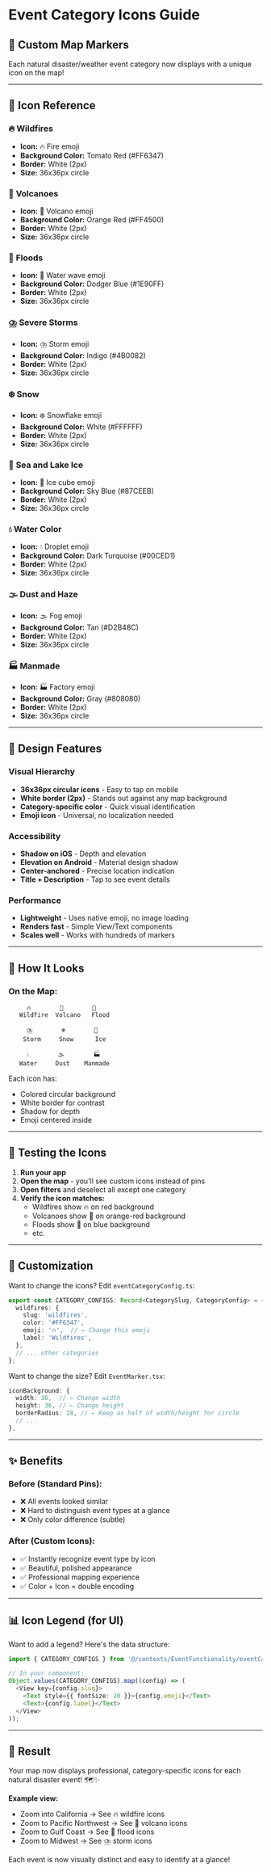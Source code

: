 # Event Category Icons Guide

## 🎨 Custom Map Markers

Each natural disaster/weather event category now displays with a unique icon on the map!

---

## 📍 Icon Reference

### 🔥 **Wildfires**
- **Icon:** 🔥 Fire emoji
- **Background Color:** Tomato Red (#FF6347)
- **Border:** White (2px)
- **Size:** 36x36px circle

### 🌋 **Volcanoes**
- **Icon:** 🌋 Volcano emoji
- **Background Color:** Orange Red (#FF4500)
- **Border:** White (2px)
- **Size:** 36x36px circle

### 🌊 **Floods**
- **Icon:** 🌊 Water wave emoji
- **Background Color:** Dodger Blue (#1E90FF)
- **Border:** White (2px)
- **Size:** 36x36px circle

### ⛈️ **Severe Storms**
- **Icon:** ⛈️ Storm emoji
- **Background Color:** Indigo (#4B0082)
- **Border:** White (2px)
- **Size:** 36x36px circle

### ❄️ **Snow**
- **Icon:** ❄️ Snowflake emoji
- **Background Color:** White (#FFFFFF)
- **Border:** White (2px)
- **Size:** 36x36px circle

### 🧊 **Sea and Lake Ice**
- **Icon:** 🧊 Ice cube emoji
- **Background Color:** Sky Blue (#87CEEB)
- **Border:** White (2px)
- **Size:** 36x36px circle

### 💧 **Water Color**
- **Icon:** 💧 Droplet emoji
- **Background Color:** Dark Turquoise (#00CED1)
- **Border:** White (2px)
- **Size:** 36x36px circle

### 🌫️ **Dust and Haze**
- **Icon:** 🌫️ Fog emoji
- **Background Color:** Tan (#D2B48C)
- **Border:** White (2px)
- **Size:** 36x36px circle

### 🏭 **Manmade**
- **Icon:** 🏭 Factory emoji
- **Background Color:** Gray (#808080)
- **Border:** White (2px)
- **Size:** 36x36px circle

---

## 🎯 Design Features

### Visual Hierarchy
- **36x36px circular icons** - Easy to tap on mobile
- **White border (2px)** - Stands out against any map background
- **Category-specific color** - Quick visual identification
- **Emoji icon** - Universal, no localization needed

### Accessibility
- **Shadow on iOS** - Depth and elevation
- **Elevation on Android** - Material design shadow
- **Center-anchored** - Precise location indication
- **Title + Description** - Tap to see event details

### Performance
- **Lightweight** - Uses native emoji, no image loading
- **Renders fast** - Simple View/Text components
- **Scales well** - Works with hundreds of markers

---

## 📱 How It Looks

### On the Map:
```
     🔥        🌋        🌊
   Wildfire  Volcano   Flood

     ⛈️        ❄️        🧊
    Storm     Snow      Ice

     💧        🌫️        🏭
   Water     Dust    Manmade
```

Each icon has:
- Colored circular background
- White border for contrast
- Shadow for depth
- Emoji centered inside

---

## 🧪 Testing the Icons

1. **Run your app**
2. **Open the map** - you'll see custom icons instead of pins
3. **Open filters** and deselect all except one category
4. **Verify the icon matches:**
   - Wildfires show 🔥 on red background
   - Volcanoes show 🌋 on orange-red background
   - Floods show 🌊 on blue background
   - etc.

---

## 🔧 Customization

Want to change the icons? Edit `eventCategoryConfig.ts`:

```typescript
export const CATEGORY_CONFIGS: Record<CategorySlug, CategoryConfig> = {
  wildfires: {
    slug: 'wildfires',
    color: '#FF6347',
    emoji: '🔥',  // ← Change this emoji
    label: 'Wildfires',
  },
  // ... other categories
};
```

Want to change the size? Edit `EventMarker.tsx`:

```typescript
iconBackground: {
  width: 36,  // ← Change width
  height: 36, // ← Change height
  borderRadius: 18, // ← Keep as half of width/height for circle
  // ...
},
```

---

## ✨ Benefits

### Before (Standard Pins):
- ❌ All events looked similar
- ❌ Hard to distinguish event types at a glance
- ❌ Only color difference (subtle)

### After (Custom Icons):
- ✅ Instantly recognize event type by icon
- ✅ Beautiful, polished appearance
- ✅ Professional mapping experience
- ✅ Color + Icon = double encoding

---

## 📊 Icon Legend (for UI)

Want to add a legend? Here's the data structure:

```typescript
import { CATEGORY_CONFIGS } from '@/contexts/EventFunctionality/eventCategoryConfig';

// In your component:
Object.values(CATEGORY_CONFIGS).map((config) => (
  <View key={config.slug}>
    <Text style={{ fontSize: 20 }}>{config.emoji}</Text>
    <Text>{config.label}</Text>
  </View>
));
```

---

## 🎉 Result

Your map now displays professional, category-specific icons for each natural disaster event! 🗺️✨

**Example view:**
- Zoom into California → See 🔥 wildfire icons
- Zoom to Pacific Northwest → See 🌋 volcano icons  
- Zoom to Gulf Coast → See 🌊 flood icons
- Zoom to Midwest → See ⛈️ storm icons

Each event is now visually distinct and easy to identify at a glance!

